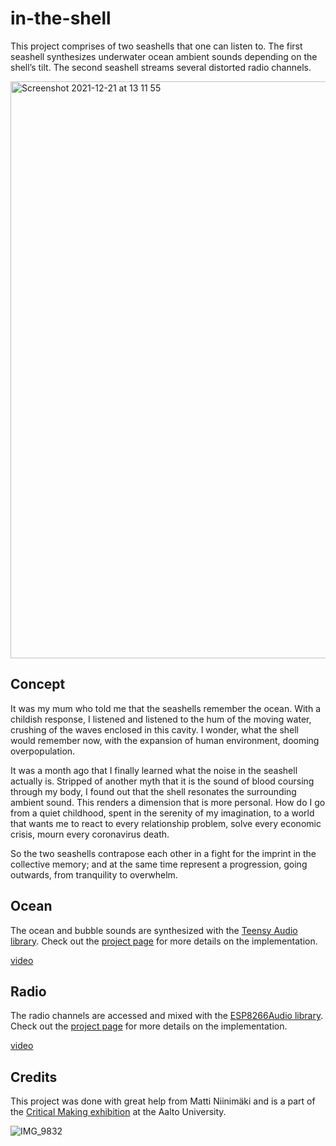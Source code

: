 # in-the-shell

This project comprises of two seashells that one can listen to. The first seashell synthesizes underwater ocean ambient sounds depending on the shell’s tilt. The second seashell streams several distorted radio channels.

<img width="923" alt="Screenshot 2021-12-21 at 13 11 55" src="https://user-images.githubusercontent.com/49707233/146928029-d822585e-8061-4afc-a4a8-f575b1f17b48.png">

## Concept

It was my mum who told me that the seashells remember the ocean. With a childish response, I listened and listened to the hum of the moving water, crushing of the waves enclosed in this cavity. I wonder, what the shell would remember now, with the expansion of human environment, dooming overpopulation.

It was a month ago that I finally learned what the noise in the seashell actually is. Stripped of another myth that it is the sound of blood coursing through my body, I found out that the shell resonates the surrounding ambient sound. This renders a dimension that is more personal. How do I go from a quiet childhood, spent in the serenity of my imagination, to a world that wants me to react to every relationship problem, solve every economic crisis, mourn every coronavirus death.

So the two seashells contrapose each other in a fight for the imprint in the collective memory; and at the same time represent a progression, going outwards, from tranquility to overwhelm.

## Ocean

The ocean and bubble sounds are synthesized with the [Teensy Audio library](https://www.pjrc.com/teensy/td_libs_Audio.html). Check out the [project page](https://www.hackster.io/nowickam/what-is-in-the-shell-ocean-7ce990) for more details on the implementation.

[video](https://www.youtube.com/watch?v=IiaRDXWyYTM)

## Radio

The radio channels are accessed and mixed with the [ESP8266Audio library](https://github.com/earlephilhower/ESP8266Audio). Check out the [project page](https://www.hackster.io/nowickam/what-is-in-the-shell-radio-eb7a41) for more details on the implementation.

[video](https://youtu.be/9V2kslX2MmU)

## Credits

This project was done with great help from Matti Niinimäki and is a part of the [Critical Making exhibition](https://criticalmaking.xyz) at the Aalto University.

![IMG_9832](https://user-images.githubusercontent.com/49707233/146928386-3001f6ea-2443-4326-8406-a0fd933ebd12.JPG)
